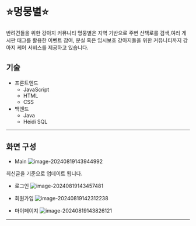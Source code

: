 # ⭐멍뭉별⭐
반려견들을 위한 강아지 커뮤니티 멍뭉별은 지역 기반으로 주변 산책로를 검색,여러 게시판 태그를 활용한 이벤트 참여, 분실 혹은 임시보호 강아지들을 위한 커뮤니티까지 강아지 케어 서비스를 제공하고 있습니다.

## 기술
- 프론트엔드
  - JavaScript
  - HTML
  - CSS
- 백엔드
  - Java
  - Heidi SQL
---
## 화면 구성
- Main
  ![image-20240819143944992](https://github.com/user-attachments/assets/ac27a9a8-628c-4714-8586-fdb93ed034b8)

최신글을 기준으로 업데이트 됩니다.
- 로그인
  ![image-20240819143457481](https://github.com/user-attachments/assets/2893c827-3456-46b7-9675-44ce6a11113f)

- 회원가입
    ![image-20240819142312238](https://github.com/user-attachments/assets/0445f112-6fa5-4738-81e1-f17e38dea754)

- 마이페이지
 ![image-20240819143826121](https://github.com/user-attachments/assets/6f288d65-cf85-45e7-aa3d-d85e122ce1d6)
----


  


